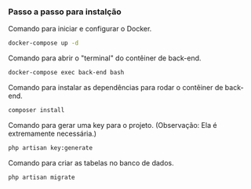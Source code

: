 ### Passo a passo para instalção

Comando para iniciar e configurar o Docker.
```sh
docker-compose up -d
```

Comando para abrir o "terminal" do contêiner de back-end.
```sh
docker-compose exec back-end bash
```

Comando para instalar as dependências para rodar o contêiner de back-end.
```sh
composer install
```

Comando para gerar uma key para o projeto. (Observação: Ela é extremamente necessária.)
```sh
php artisan key:generate
```

Comando para criar as tabelas no banco de dados.
```sh
php artisan migrate
```